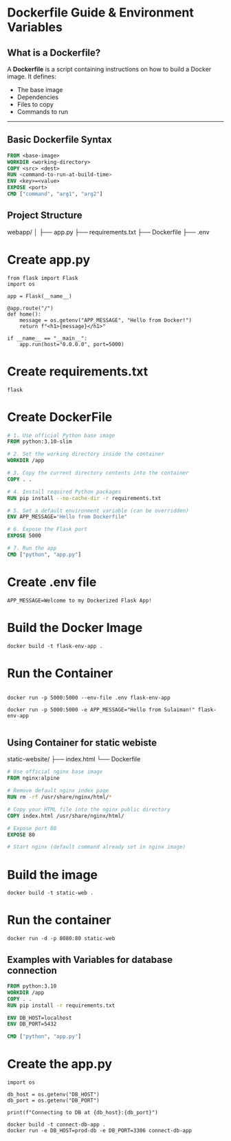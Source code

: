 # Dockerfile Guide & Environment Variables

##  What is a Dockerfile?

A **Dockerfile** is a script containing instructions on how to build a Docker image. It defines:
- The base image
- Dependencies
- Files to copy
- Commands to run

---

##  Basic Dockerfile Syntax

```dockerfile
FROM <base-image>
WORKDIR <working-directory>
COPY <src> <dest>
RUN <command-to-run-at-build-time>
ENV <key>=<value>
EXPOSE <port>
CMD ["command", "arg1", "arg2"]

```

## Project Structure

webapp/
│
├── app.py
├── requirements.txt
├── Dockerfile
├── .env


# Create app.py

```
from flask import Flask
import os

app = Flask(__name__)

@app.route("/")
def home():
    message = os.getenv("APP_MESSAGE", "Hello from Docker!")
    return f"<h1>{message}</h1>"

if __name__ == "__main__":
    app.run(host="0.0.0.0", port=5000)

```

# Create requirements.txt
`flask`

# Create DockerFile

```dockerfile
# 1. Use official Python base image
FROM python:3.10-slim

# 2. Set the working directory inside the container
WORKDIR /app

# 3. Copy the current directory contents into the container
COPY . .

# 4. Install required Python packages
RUN pip install --no-cache-dir -r requirements.txt

# 5. Set a default environment variable (can be overridden)
ENV APP_MESSAGE="Hello from Dockerfile"

# 6. Expose the Flask port
EXPOSE 5000

# 7. Run the app
CMD ["python", "app.py"]

```

# Create .env file 

```
APP_MESSAGE=Welcome to my Dockerized Flask App!

```

# Build the Docker Image

`docker build -t flask-env-app . `

# Run the Container 

```

docker run -p 5000:5000 --env-file .env flask-env-app

docker run -p 5000:5000 -e APP_MESSAGE="Hello from Sulaiman!" flask-env-app


```

## Using Container for static webiste 

static-website/
├── index.html
└── Dockerfile

```dockerfile
# Use official nginx base image
FROM nginx:alpine

# Remove default nginx index page
RUN rm -rf /usr/share/nginx/html/*

# Copy your HTML file into the nginx public directory
COPY index.html /usr/share/nginx/html/

# Expose port 80
EXPOSE 80

# Start nginx (default command already set in nginx image)

```

# Build the image 

`docker build -t static-web .  `

# Run the container

`docker run -d -p 8080:80 static-web `


## Examples with Variables for database connection

```dockerfile
FROM python:3.10
WORKDIR /app
COPY . .
RUN pip install -r requirements.txt

ENV DB_HOST=localhost
ENV DB_PORT=5432

CMD ["python", "app.py"]

```

# Create the app.py
```
import os

db_host = os.getenv("DB_HOST")
db_port = os.getenv("DB_PORT")

print(f"Connecting to DB at {db_host}:{db_port}")

```

```
docker build -t connect-db-app .
docker run -e DB_HOST=prod-db -e DB_PORT=3306 connect-db-app

```
